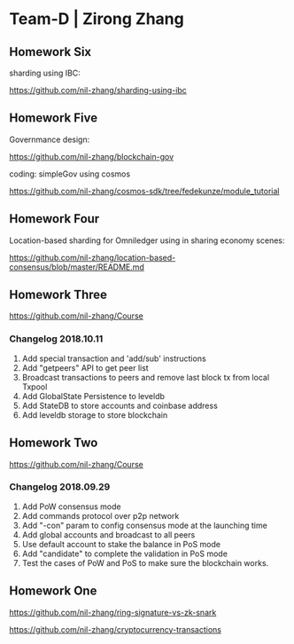 # Team-D | Zirong Zhang

## Homework Six

sharding using IBC:

https://github.com/nil-zhang/sharding-using-ibc

## Homework Five

Governmance design:

https://github.com/nil-zhang/blockchain-gov

coding: simpleGov using cosmos

https://github.com/nil-zhang/cosmos-sdk/tree/fedekunze/module_tutorial

## Homework Four

Location-based sharding for Omniledger using in sharing economy scenes:

https://github.com/nil-zhang/location-based-consensus/blob/master/README.md

## Homework Three

https://github.com/nil-zhang/Course

### Changelog 2018.10.11

1. Add special transaction and 'add/sub' instructions
2. Add "getpeers" API to get peer list
3. Broadcast transactions to peers and remove last block tx from local Txpool
4. Add GlobalState Persistence to leveldb
5. Add StateDB to store accounts and coinbase address
6. Add leveldb storage to store blockchain

## Homework Two

https://github.com/nil-zhang/Course

### Changelog 2018.09.29

1. Add PoW consensus mode
2. Add commands protocol over p2p network
3. Add "-con" param to config consensus mode at the launching time
4. Add global accounts and broadcast to all peers
5. Use default account to stake the balance in PoS mode
6. Add "candidate" to complete the validation in PoS mode
7. Test the cases of PoW and PoS to make sure the blockchain works.

## Homework One

https://github.com/nil-zhang/ring-signature-vs-zk-snark

https://github.com/nil-zhang/cryptocurrency-transactions
